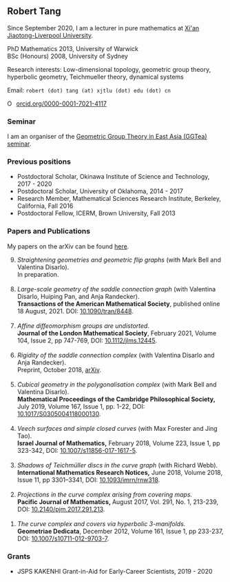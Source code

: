 ## Robert Tang

Since September 2020, I am a lecturer in pure mathematics at [Xi'an Jiaotong-Liverpool University](https://www.xjtlu.edu.cn/en/).

PhD Mathematics 2013, University of Warwick  
BSc (Honours) 2008, University of Sydney

Research interests: Low-dimensional topology, geometric group theory, hyperbolic geometry, Teichmueller theory, dynamical systems

Email: `robert (dot) tang (at) xjtlu (dot) edu (dot) cn`

<a href="https://orcid.org/0000-0001-7021-4117" rel="noopener noreferrer" style="vertical-align:top;" target="orcid.widget"><img alt="ORCID iD icon" src="https://orcid.org/sites/default/files/images/orcid_16x16.png" style="width:1em;margin-right:.5em;" />orcid.org/0000-0001-7021-4117</a>

### Seminar

I am an organiser of the [Geometric Group Theory in East Asia (GGTea) seminar](https://www.math.toronto.edu/yqing/GGTEA.html).

### Previous positions

- Postdoctoral Scholar, Okinawa Institute of Science and Technology, 2017 - 2020
- Postdoctoral Scholar, University of Oklahoma, 2014 - 2017
- Research Member, Mathematical Sciences Research Institute, Berkeley, California, Fall 2016
- Postdoctoral Fellow, ICERM, Brown University, Fall 2013

### Papers and Publications

My papers on the arXiv can be found [here](http://arxiv.org/a/tang_r_2).


<ol reversed>
	<li><i>Straightening geometries and geometric flip graphs</i> (with Mark Bell and Valentina Disarlo).<br />
		In preparation.<br />
		&nbsp;</li>
	<li><i>Large-scale geometry of the saddle connection graph</i> (with Valentina Disarlo, Huiping Pan, and Anja Randecker).<br />
		<strong>Transactions of the American Mathematical Society</strong>, published online 18 August, 2021.
		DOI: <a href="https://doi.org/10.1090/tran/8448">10.1090/tran/8448</a>.<br />
		&nbsp;</li>
	<li><i>Affine diffeomorphism groups are undistorted</i>.<br />
		<strong>Journal of the London Mathematical Society</strong>, February 2021, Volume 104, Issue 2, pp 747-769, 
		DOI: <a href="https://doi.org/10.1112/jlms.12445">10.1112/jlms.12445</a>.<br />
		&nbsp;</li>
	<li><i>Rigidity of the saddle connection complex</i> (with Valentina Disarlo and Anja Randecker).<br />
		Preprint, October 2018, <a href="https://arxiv.org/abs/1810.00961">arXiv</a>.<br />
		&nbsp;</li>
	<li><i>Cubical geometry in the polygonalisation complex</i> (with Mark Bell and Valentina Disarlo).<br />
		<strong>Mathematical Proceedings of the Cambridge Philosophical Society,</strong> July 2019, Volume 167, Issue 1, pp. 1-22, DOI: <a href="https://doi.org/10.1017/S0305004118000130">10.1017/S0305004118000130</a>.<br />
		&nbsp;</li>
	<li><i>Veech surfaces and simple closed curves</i> (with Max Forester and Jing Tao).<br />
		<strong>Israel Journal of Mathematics,</strong>&nbsp;February 2018, Volume 223, Issue 1, pp 323-342, DOI:&nbsp;<a href="https://doi.org/10.1007/s11856-017-1617-5">10.1007/s11856-017-1617-5</a>.<br />
		&nbsp;</li>
	<li><i>Shadows of Teichmüller discs in the curve graph</i> (with Richard Webb).<br />
		<strong>International Mathematics Research Notices,</strong>&nbsp;June 2018, Volume 2018, Issue 11, pp 3301–3341, DOI: <a href="https://doi.org/10.1093/imrn/rnw318">10.1093/imrn/rnw318</a>.<br />
		&nbsp;</li>
	<li><i>Projections in the curve complex arising from covering maps.</i><br />
		<strong>Pacific Journal of Mathematics,&nbsp;</strong>August 2017, Vol. 291, No. 1, 213-239, DOI: <a href="https://doi.org/10.2140/pjm.2017.291.213">10.2140/pjm.2017.291.213</a>.<br />
		&nbsp;</li>
	<li><i>The curve complex and covers via hyperbolic 3-manifolds.</i><br />
		<strong>Geometriae Dedicata</strong>, December 2012, Volume 161, Issue 1, pp 233-237, DOI: <a href="http://dx.doi.org/10.1007/s10711-012-9703-7"> 10.1007/s10711-012-9703-7</a>.</li>
</ol>

### Grants

- JSPS KAKENHI Grant-in-Aid for Early-Career Scientists, 2019 - 2020
